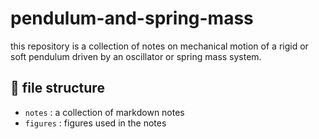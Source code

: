 # pendulum-and-spring-mass
this repository is a collection of notes on mechanical motion of a rigid or soft pendulum driven by an oscillator or spring mass system.

## 📁 file structure
- `notes` : a collection of markdown notes
- `figures` : figures used in the notes 
